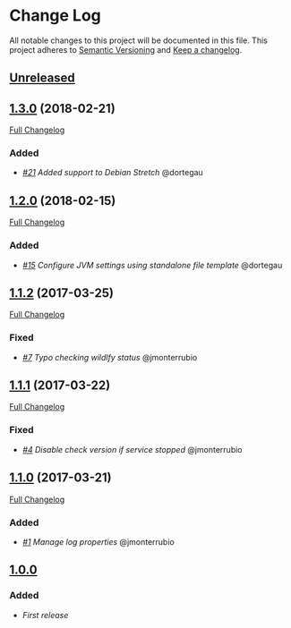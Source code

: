 # Change Log
All notable changes to this project will be documented in this file.
This project adheres to [Semantic Versioning](http://semver.org/) and [Keep a changelog](https://github.com/olivierlacan/keep-a-changelog).

## [Unreleased](https://github.com/idealista/wildfly-role/tree/develop)

## [1.3.0](https://github.com/idealista/wildfly-role/tree/1.3.0) (2018-02-21)
[Full Changelog](https://github.com/idealista/wildfly-role/compare/1.2.0...1.3.0)

### Added
- *[#21](https://github.com/idealista/wildfly-role/issues/21) Added support to Debian Stretch* @dortegau

## [1.2.0](https://github.com/idealista/wildfly-role/tree/1.2.0) (2018-02-15)
[Full Changelog](https://github.com/idealista/wildfly-role/compare/1.1.2...1.2.0)

### Added
- *[#15](https://github.com/idealista/wildfly-role/issues/15) Configure JVM settings using standalone file template* @dortegau

## [1.1.2](https://github.com/idealista/wildfly-role/tree/1.1.2) (2017-03-25)
[Full Changelog](https://github.com/idealista/wildfly-role/compare/1.1.1...1.1.2)

### Fixed
- *[#7](https://github.com/idealista/wildfly-role/issues/7) Typo checking wildlfy status* @jmonterrubio

## [1.1.1](https://github.com/idealista/wildfly-role/tree/1.1.1) (2017-03-22)
[Full Changelog](https://github.com/idealista/wildfly-role/compare/1.1.0...1.1.1)

### Fixed
- *[#4](https://github.com/idealista/wildfly-role/issues/4) Disable check version if service stopped* @jmonterrubio

## [1.1.0](https://github.com/idealista/wildfly-role/tree/1.1.0) (2017-03-21)
[Full Changelog](https://github.com/idealista/wildfly-role/compare/1.0.0...1.1.0)

### Added
- *[#1](https://github.com/idealista/wildfly-role/issues/1) Manage log properties* @jmonterrubio

## [1.0.0](https://github.com/idealista/wildfly-role/tree/1.0.0)
### Added
- *First release*
